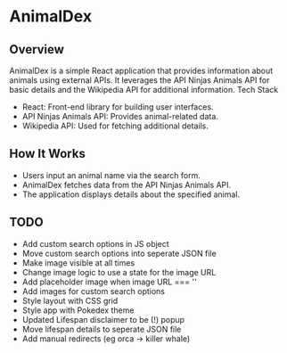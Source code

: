 # AnimalDex
## Overview
AnimalDex is a simple React application that provides information about animals using external APIs. It leverages the API Ninjas Animals API for basic details and the Wikipedia API for additional information.
Tech Stack
- React: Front-end library for building user interfaces.
- API Ninjas Animals API: Provides animal-related data.
- Wikipedia API: Used for fetching additional details.

## How It Works
- Users input an animal name via the search form.
- AnimalDex fetches data from the API Ninjas Animals API.
- The application displays details about the specified animal.

## TODO
- Add custom search options in JS object
- Move custom search options into seperate JSON file
- Make image visible at all times
- Change image logic to use a state for the image URL
- Add placeholder image when image URL === ''
- Add images for custom search options
- Style layout with CSS grid
- Style app with Pokedex theme
- Updated Lifespan disclaimer to be (!) popup
- Move lifespan details to seperate JSON file
- Add manual redirects (eg orca -> killer whale)